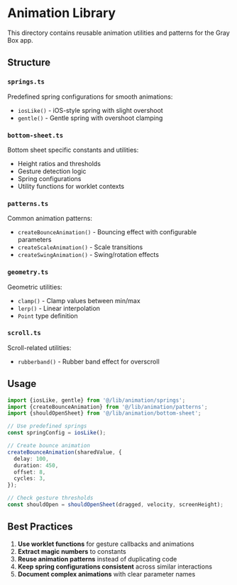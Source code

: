 # Animation Library

This directory contains reusable animation utilities and patterns for the Gray Box app.

## Structure

### `springs.ts`

Predefined spring configurations for smooth animations:

- `iosLike()` - iOS-style spring with slight overshoot
- `gentle()` - Gentle spring with overshoot clamping

### `bottom-sheet.ts`

Bottom sheet specific constants and utilities:

- Height ratios and thresholds
- Gesture detection logic
- Spring configurations
- Utility functions for worklet contexts

### `patterns.ts`

Common animation patterns:

- `createBounceAnimation()` - Bouncing effect with configurable parameters
- `createScaleAnimation()` - Scale transitions
- `createSwingAnimation()` - Swing/rotation effects

### `geometry.ts`

Geometric utilities:

- `clamp()` - Clamp values between min/max
- `lerp()` - Linear interpolation
- `Point` type definition

### `scroll.ts`

Scroll-related utilities:

- `rubberband()` - Rubber band effect for overscroll

## Usage

```typescript
import {iosLike, gentle} from '@/lib/animation/springs';
import {createBounceAnimation} from '@/lib/animation/patterns';
import {shouldOpenSheet} from '@/lib/animation/bottom-sheet';

// Use predefined springs
const springConfig = iosLike();

// Create bounce animation
createBounceAnimation(sharedValue, {
  delay: 100,
  duration: 450,
  offset: 8,
  cycles: 3,
});

// Check gesture thresholds
const shouldOpen = shouldOpenSheet(dragged, velocity, screenHeight);
```

## Best Practices

1. **Use worklet functions** for gesture callbacks and animations
2. **Extract magic numbers** to constants
3. **Reuse animation patterns** instead of duplicating code
4. **Keep spring configurations consistent** across similar interactions
5. **Document complex animations** with clear parameter names
